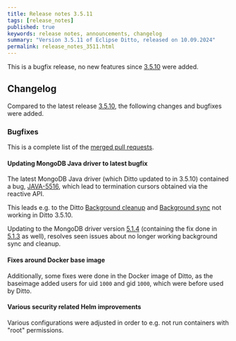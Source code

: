 ```yaml
---
title: Release notes 3.5.11
tags: [release_notes]
published: true
keywords: release notes, announcements, changelog
summary: "Version 3.5.11 of Eclipse Ditto, released on 10.09.2024"
permalink: release_notes_3511.html
---
```


This is a bugfix release, no new features since [3.5.10](release_notes_3510.html) were added.

## Changelog

Compared to the latest release [3.5.10](release_notes_3510.html), the following changes and bugfixes were added.

### Bugfixes

This is a complete list of the
[merged pull requests](https://github.com/eclipse-ditto/ditto/pulls?q=is%3Apr+milestone%3A3.5.11).

#### Updating MongoDB Java driver to latest bugfix

The latest MongoDB Java driver (which Ditto updated to in 3.5.10) contained a bug, 
[JAVA-5516](https://jira.mongodb.org/browse/JAVA-5516), which lead to termination cursors obtained via the reactive API.

This leads e.g. to the Ditto [Background cleanup](installation-operating.html#managing-background-cleanup) and
[Background sync](installation-operating.html#managing-background-synchronization) not working in Ditto 3.5.10.

Updating to the MongoDB driver version [5.1.4](https://github.com/mongodb/mongo-java-driver/releases/tag/r5.1.4) 
(containing the fix done in [5.1.3](https://github.com/mongodb/mongo-java-driver/releases/tag/r5.1.3) as well), resolves
seen issues about no longer working background sync and cleanup.

#### Fixes around Docker base image

Additionally, some fixes were done in the Docker image of Ditto, as the baseimage added users for uid `1000` and gid `1000`, 
which were before used by Ditto.

#### Various security related Helm improvements

Various configurations were adjusted in order to e.g. not run containers with "root" permissions.
